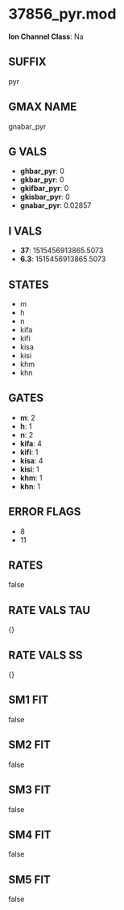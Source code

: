 # 37856_pyr.mod

**Ion Channel Class**: Na

## SUFFIX

pyr

## GMAX NAME

gnabar_pyr

## G VALS

- **ghbar_pyr**: 0
- **gkbar_pyr**: 0
- **gkifbar_pyr**: 0
- **gkisbar_pyr**: 0
- **gnabar_pyr**: 0.02857

## I VALS

- **37**: 1515456913865.5073
- **6.3**: 1515456913865.5073

## STATES

- m
- h
- n
- kifa
- kifi
- kisa
- kisi
- khm
- khn

## GATES

- **m**: 2
- **h**: 1
- **n**: 2
- **kifa**: 4
- **kifi**: 1
- **kisa**: 4
- **kisi**: 1
- **khm**: 1
- **khn**: 1

## ERROR FLAGS

- 8
- 11

## RATES

false

## RATE VALS TAU

{}

## RATE VALS SS

{}

## SM1 FIT

false

## SM2 FIT

false

## SM3 FIT

false

## SM4 FIT

false

## SM5 FIT

false
